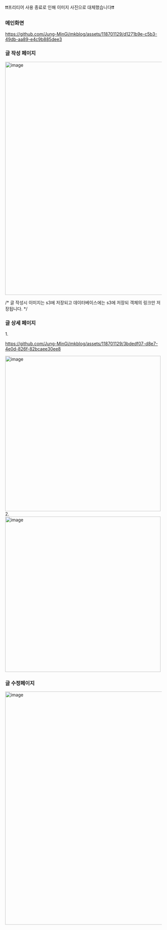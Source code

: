 ❗❗프리티어 사용 종료로 인해 이미지 사진으로 대체했습니다❗❗

<h3>메인화면</h3>

https://github.com/Jung-MinGi/mkblog/assets/118701129/d1271b9e-c5b3-49db-aa89-e4c9b885dee3

<h3>글 작성 페이지</h3>
<img src="https://github.com/Jung-MinGi/mkblog/assets/118701129/31499540-bdc7-42c7-96cb-779d7c4705c6" alt="image" width="750">

/* 글 작성시 이미지는 s3에 저장되고 데이터베이스에는 s3에 저장되 객체의 링크만 저장됩니다.
*/

<h3>글 상세 페이지 </h3>
1.

https://github.com/Jung-MinGi/mkblog/assets/118701129/3bdedf07-d8e7-4e0d-826f-82bcaee30ee8


<img src="https://github.com/Jung-MinGi/mkblog/assets/118701129/a044a355-cff7-4f32-a7c4-ed5925cf629a" alt="image" width="500">
2.
<img src="https://github.com/Jung-MinGi/mkblog/assets/118701129/e813f9c1-8908-473d-9f83-ff20e0371486" alt="image" width="500">
<h3>글 수정페이지</h3>
<img src="https://github.com/Jung-MinGi/mkblog/assets/118701129/c55077f9-1434-4aa4-8bbc-8f1e2faa1b6c" alt="image" width="750">



